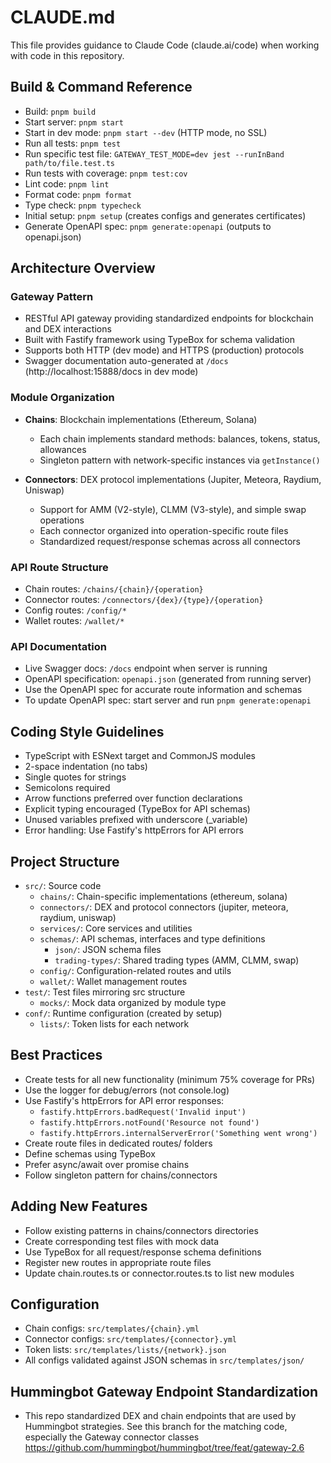 # CLAUDE.md

This file provides guidance to Claude Code (claude.ai/code) when working with code in this repository.

## Build & Command Reference
- Build: `pnpm build`
- Start server: `pnpm start`
- Start in dev mode: `pnpm start --dev` (HTTP mode, no SSL)
- Run all tests: `pnpm test`
- Run specific test file: `GATEWAY_TEST_MODE=dev jest --runInBand path/to/file.test.ts`
- Run tests with coverage: `pnpm test:cov`
- Lint code: `pnpm lint`
- Format code: `pnpm format`
- Type check: `pnpm typecheck`
- Initial setup: `pnpm setup` (creates configs and generates certificates)
- Generate OpenAPI spec: `pnpm generate:openapi` (outputs to openapi.json)

## Architecture Overview

### Gateway Pattern
- RESTful API gateway providing standardized endpoints for blockchain and DEX interactions
- Built with Fastify framework using TypeBox for schema validation
- Supports both HTTP (dev mode) and HTTPS (production) protocols
- Swagger documentation auto-generated at `/docs` (http://localhost:15888/docs in dev mode)

### Module Organization
- **Chains**: Blockchain implementations (Ethereum, Solana)
  - Each chain implements standard methods: balances, tokens, status, allowances
  - Singleton pattern with network-specific instances via `getInstance()`
  
- **Connectors**: DEX protocol implementations (Jupiter, Meteora, Raydium, Uniswap)
  - Support for AMM (V2-style), CLMM (V3-style), and simple swap operations
  - Each connector organized into operation-specific route files
  - Standardized request/response schemas across all connectors

### API Route Structure
- Chain routes: `/chains/{chain}/{operation}`
- Connector routes: `/connectors/{dex}/{type}/{operation}`
- Config routes: `/config/*`
- Wallet routes: `/wallet/*`

### API Documentation
- Live Swagger docs: `/docs` endpoint when server is running
- OpenAPI specification: `openapi.json` (generated from running server)
- Use the OpenAPI spec for accurate route information and schemas
- To update OpenAPI spec: start server and run `pnpm generate:openapi`

## Coding Style Guidelines
- TypeScript with ESNext target and CommonJS modules
- 2-space indentation (no tabs)
- Single quotes for strings
- Semicolons required
- Arrow functions preferred over function declarations
- Explicit typing encouraged (TypeBox for API schemas)
- Unused variables prefixed with underscore (_variable)
- Error handling: Use Fastify's httpErrors for API errors

## Project Structure
- `src/`: Source code
  - `chains/`: Chain-specific implementations (ethereum, solana)
  - `connectors/`: DEX and protocol connectors (jupiter, meteora, raydium, uniswap)
  - `services/`: Core services and utilities
  - `schemas/`: API schemas, interfaces and type definitions
    - `json/`: JSON schema files
    - `trading-types/`: Shared trading types (AMM, CLMM, swap)
  - `config/`: Configuration-related routes and utils
  - `wallet/`: Wallet management routes
- `test/`: Test files mirroring src structure
  - `mocks/`: Mock data organized by module type
- `conf/`: Runtime configuration (created by setup)
  - `lists/`: Token lists for each network

## Best Practices
- Create tests for all new functionality (minimum 75% coverage for PRs)
- Use the logger for debug/errors (not console.log)
- Use Fastify's httpErrors for API error responses:
  - `fastify.httpErrors.badRequest('Invalid input')`
  - `fastify.httpErrors.notFound('Resource not found')`
  - `fastify.httpErrors.internalServerError('Something went wrong')`
- Create route files in dedicated routes/ folders
- Define schemas using TypeBox
- Prefer async/await over promise chains
- Follow singleton pattern for chains/connectors

## Adding New Features
- Follow existing patterns in chains/connectors directories
- Create corresponding test files with mock data
- Use TypeBox for all request/response schema definitions
- Register new routes in appropriate route files
- Update chain.routes.ts or connector.routes.ts to list new modules

## Configuration
- Chain configs: `src/templates/{chain}.yml`
- Connector configs: `src/templates/{connector}.yml`
- Token lists: `src/templates/lists/{network}.json`
- All configs validated against JSON schemas in `src/templates/json/`

## Hummingbot Gateway Endpoint Standardization
- This repo standardized DEX and chain endpoints that are used by Hummingbot strategies. See this branch for the matching code, especially the Gateway connector classes https://github.com/hummingbot/hummingbot/tree/feat/gateway-2.6